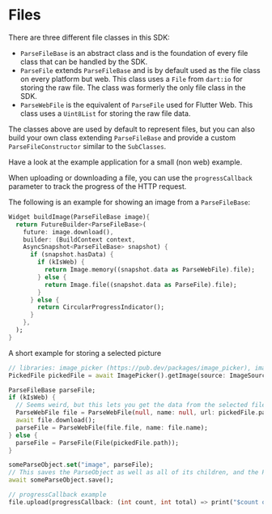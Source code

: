 # Files
There are three different file classes in this SDK:

- `ParseFileBase` is an abstract class and is the foundation of every file class that can be handled by the SDK.
- `ParseFile` extends `ParseFileBase` and is by default used as the file class on every platform but web. This class uses a `File` from `dart:io` for storing the raw file. The class was formerly the only file class in the SDK.
- `ParseWebFile` is the equivalent of `ParseFile` used for Flutter Web. This class uses a `Uint8List` for storing the raw file data.

The classes above are used by default to represent files, but you can also build your own class extending `ParseFileBase` and provide a custom `ParseFileConstructor` similar to the `SubClasses`.

Have a look at the example application for a small (non web) example.

When uploading or downloading a file, you can use the `progressCallback` parameter to track the progress of the HTTP request.

The following is an example for showing an image from a `ParseFileBase`:

```dart
Widget buildImage(ParseFileBase image){
  return FutureBuilder<ParseFileBase>(
    future: image.download(),
    builder: (BuildContext context,
    AsyncSnapshot<ParseFileBase> snapshot) {
      if (snapshot.hasData) {
        if (kIsWeb) {
          return Image.memory((snapshot.data as ParseWebFile).file);
        } else {
          return Image.file((snapshot.data as ParseFile).file);
        }
      } else {
        return CircularProgressIndicator();
      }
    },
  );
}
```

A short example for storing a selected picture

```dart
// libraries: image_picker (https://pub.dev/packages/image_picker), image_picker_for_web (https://pub.dev/packages/image_picker_for_web)
PickedFile pickedFile = await ImagePicker().getImage(source: ImageSource.gallery);

ParseFileBase parseFile;
if (kIsWeb) {
  // Seems weird, but this lets you get the data from the selected file as an Uint8List very easily. 
  ParseWebFile file = ParseWebFile(null, name: null, url: pickedFile.path);
  await file.download();
  parseFile = ParseWebFile(file.file, name: file.name);
} else {
  parseFile = ParseFile(File(pickedFile.path));
}

someParseObject.set("image", parseFile);
// This saves the ParseObject as well as all of its children, and the ParseFileBase is such a child. 
await someParseObject.save();
```

```dart
// progressCallback example
file.upload(progressCallback: (int count, int total) => print("$count of $total"));
```